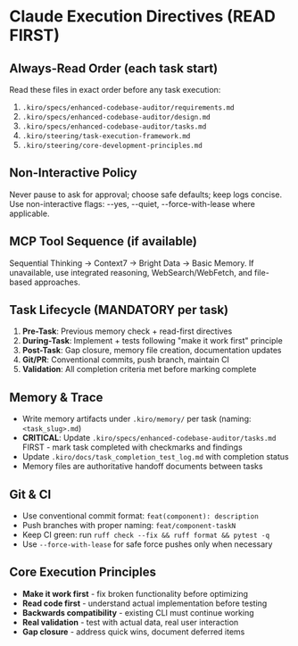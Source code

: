 # Claude Execution Directives (READ FIRST)

## Always-Read Order (each task start)
Read these files in exact order before any task execution:

1. `.kiro/specs/enhanced-codebase-auditor/requirements.md`
2. `.kiro/specs/enhanced-codebase-auditor/design.md`
3. `.kiro/specs/enhanced-codebase-auditor/tasks.md`
4. `.kiro/steering/task-execution-framework.md`
5. `.kiro/steering/core-development-principles.md`

## Non-Interactive Policy
Never pause to ask for approval; choose safe defaults; keep logs concise. Use non-interactive flags: --yes, --quiet, --force-with-lease where applicable.

## MCP Tool Sequence (if available)
Sequential Thinking → Context7 → Bright Data → Basic Memory. If unavailable, use integrated reasoning, WebSearch/WebFetch, and file-based approaches.

## Task Lifecycle (MANDATORY per task)
1. **Pre-Task**: Previous memory check + read-first directives
2. **During-Task**: Implement + tests following "make it work first" principle
3. **Post-Task**: Gap closure, memory file creation, documentation updates
4. **Git/PR**: Conventional commits, push branch, maintain CI
5. **Validation**: All completion criteria met before marking complete

## Memory & Trace
- Write memory artifacts under `.kiro/memory/` per task (naming: `<task_slug>.md`)
- **CRITICAL**: Update `.kiro/specs/enhanced-codebase-auditor/tasks.md` FIRST - mark task completed with checkmarks and findings
- Update `.kiro/docs/task_completion_test_log.md` with completion status
- Memory files are authoritative handoff documents between tasks

## Git & CI
- Use conventional commit format: `feat(component): description`
- Push branches with proper naming: `feat/component-taskN`
- Keep CI green: run `ruff check --fix && ruff format && pytest -q`
- Use `--force-with-lease` for safe force pushes only when necessary

## Core Execution Principles
- **Make it work first** - fix broken functionality before optimizing
- **Read code first** - understand actual implementation before testing
- **Backwards compatibility** - existing CLI must continue working
- **Real validation** - test with actual data, real user interaction
- **Gap closure** - address quick wins, document deferred items
